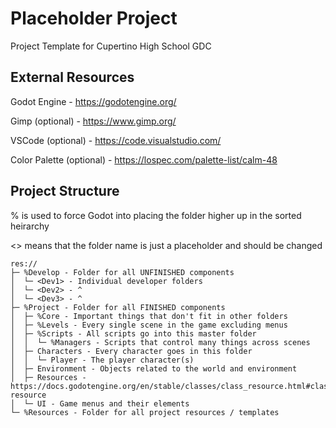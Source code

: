 # Placeholder Project

Project Template for Cupertino High School GDC

## External Resources

Godot Engine - https://godotengine.org/

Gimp (optional) - https://www.gimp.org/

VSCode (optional) - https://code.visualstudio.com/

Color Palette (optional) - https://lospec.com/palette-list/calm-48

## Project Structure

% is used to force Godot into placing the folder higher up in the sorted heirarchy

<> means that the folder name is just a placeholder and should be changed

```
res://
├─ %Develop - Folder for all UNFINISHED components
│  └─ <Dev1> - Individual developer folders
│  └─ <Dev2> - ^
│  └─ <Dev3> - ^
├─ %Project - Folder for all FINISHED components
│  ├─ %Core - Important things that don't fit in other folders
│  ├─ %Levels - Every single scene in the game excluding menus
│  ├─ %Scripts - All scripts go into this master folder
│  │  └─ %Managers - Scripts that control many things across scenes
│  ├─ Characters - Every character goes in this folder
│  │  └─ Player - The player character(s)
│  ├─ Environment - Objects related to the world and environment
│  ├─ Resources - https://docs.godotengine.org/en/stable/classes/class_resource.html#class-resource
│  └─ UI - Game menus and their elements
└─ %Resources - Folder for all project resources / templates
```
